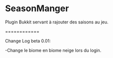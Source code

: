 SeasonManger
============

Plugin Bukkit servant à rajouter des saisons au jeu.

============

Change Log beta 0.01:

-Change le biome en biome neige lors du login.